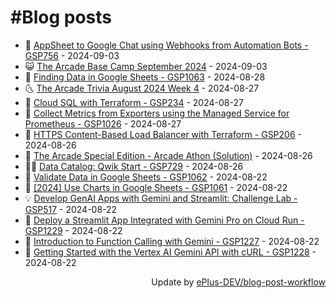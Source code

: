 # #Blog posts
<!-- BLOG-POST-LIST:START -->
- 🧰 [AppSheet to Google Chat using Webhooks from Automation Bots - GSP756](https://eplus.dev/appsheet-to-google-chat-using-webhooks-from-automation-bots-gsp756) - 2024-09-03
- 😺 [The Arcade Base Camp September 2024](https://eplus.dev/the-arcade-base-camp-september-2024) - 2024-09-03
- 🗽 [Finding Data in Google Sheets - GSP1063](https://eplus.dev/finding-data-in-google-sheets-gsp1063) - 2024-08-28
- 🌜 [The Arcade Trivia August 2024 Week 4](https://eplus.dev/the-arcade-trivia-august-2024-week-4) - 2024-08-27
- 📝 [Cloud SQL with Terraform - GSP234](https://eplus.dev/cloud-sql-with-terraform-gsp234) - 2024-08-27
- 🚀 [Collect Metrics from Exporters using the Managed Service for Prometheus - GSP1026](https://eplus.dev/collect-metrics-from-exporters-using-the-managed-service-for-prometheus-gsp1026) - 2024-08-27
- 💼 [HTTPS Content-Based Load Balancer with Terraform - GSP206](https://eplus.dev/https-content-based-load-balancer-with-terraform-gsp206) - 2024-08-26
- 🦣 [The Arcade Special Edition - Arcade Athon &lpar;Solution&rpar;](https://eplus.dev/the-arcade-special-edition-arcade-athon-solution) - 2024-08-26
- 👨‍🏫 [Data Catalog: Qwik Start - GSP729](https://eplus.dev/data-catalog-qwik-start-gsp729) - 2024-08-26
- 🔭 [Validate Data in Google Sheets - GSP1062](https://eplus.dev/validate-data-in-google-sheets-gsp1062) - 2024-08-22
- 🤡 [[2024] Use Charts in Google Sheets - GSP1061](https://eplus.dev/2024-use-charts-in-google-sheets-gsp1061) - 2024-08-22
- 💡 [Develop GenAI Apps with Gemini and Streamlit: Challenge Lab - GSP517](https://eplus.dev/develop-genai-apps-with-gemini-and-streamlit-challenge-lab-gsp517) - 2024-08-22
- 🦣 [Deploy a Streamlit App Integrated with Gemini Pro on Cloud Run - GSP1229](https://eplus.dev/deploy-a-streamlit-app-integrated-with-gemini-pro-on-cloud-run-gsp1229) - 2024-08-22
- 💪 [Introduction to Function Calling with Gemini - GSP1227](https://eplus.dev/introduction-to-function-calling-with-gemini-gsp1227) - 2024-08-22
- 🤡 [Getting Started with the Vertex AI Gemini API with cURL - GSP1228](https://eplus.dev/getting-started-with-the-vertex-ai-gemini-api-with-curl-gsp1228) - 2024-08-22<!-- BLOG-POST-LIST:END -->
<div align="right">
  Update by <a target="_blank"
    href="https://github.com/ePlus-DEV/blog-post-workflow">ePlus-DEV/blog-post-workflow</a>
</div>
